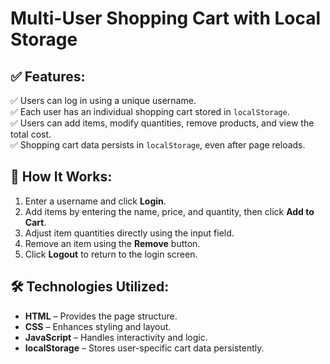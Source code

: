 # Multi-User Shopping Cart with Local Storage

## ✅ Features:
✅ Users can log in using a unique username.  
✅ Each user has an individual shopping cart stored in `localStorage`.  
✅ Users can add items, modify quantities, remove products, and view the total cost.  
✅ Shopping cart data persists in `localStorage`, even after page reloads.  

## 🚀 How It Works:
1. Enter a username and click **Login**.  
2. Add items by entering the name, price, and quantity, then click **Add to Cart**.  
3. Adjust item quantities directly using the input field.  
4. Remove an item using the **Remove** button.  
5. Click **Logout** to return to the login screen.  

## 🛠 Technologies Utilized:
- **HTML** – Provides the page structure.  
- **CSS** – Enhances styling and layout.  
- **JavaScript** – Handles interactivity and logic.  
- **localStorage** – Stores user-specific cart data persistently.

